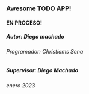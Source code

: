 ### Awesome TODO APP!
#### EN PROCESO!
##### Autor: Diego machado
###### Programador: Christiams Sena
##### Supervisor: Diego Machado

###### enero 2023
